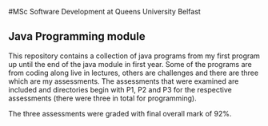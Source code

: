 #MSc Software Development at Queens University Belfast

## **Java Programming module**

This repository contains a collection of java programs from my first program up until the end of the java module in first year.
Some of the programs are from coding along live in lectures, others are challenges and there are three which are my assessments.
The assessments that were examined are included and directories begin with  P1, P2 and P3 for the respective assessments (there were three in total for programming).

The three assessments were graded with final overall mark of 92%.